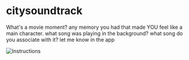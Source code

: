 # citysoundtrack

What's a movie moment? 
any memory you had that made YOU feel like a main character. what song was playing in the background? what song do you associate with it? let me know in the app

![Instructions](static/instructions.gif)

